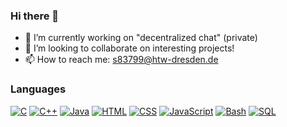 ### Hi there 👋

- 🔭 I’m currently working on "decentralized chat" (private)
- 👯 I’m looking to collaborate on interesting projects!
- 📫 How to reach me: s83799@htw-dresden.de

### Languages
[![C](https://img.shields.io/badge/c-black?style=for-the-badge&logo=c)](https://github.com/AxdeExpe)
[![C++](https://img.shields.io/badge/c++-black?style=for-the-badge&logo=cplusplus)](https://github.com/AxdeExpe)
[![Java](https://img.shields.io/badge/java-black?style=for-the-badge&logo=openjdk)](https://github.com/AxdeExpe)
[![HTML](https://img.shields.io/badge/html-black?style=for-the-badge&logo=html)](https://github.com/AxdeExpe)
[![CSS](https://img.shields.io/badge/css-black?style=for-the-badge&logo=css)](https://github.com/AxdeExpe)
[![JavaScript](https://img.shields.io/badge/javascript-black?style=for-the-badge&logo=javascript)](https://github.com/AxdeExpe)
[![Bash](https://img.shields.io/badge/bash-black?style=for-the-badge&logo=gnu-bash&logoColor=white)](https://github.com/AxdeExpe)
[![SQL](https://img.shields.io/badge/sql-black?style=for-the-badge&logo=mysql)](https://github.com/AxdeExpe)
